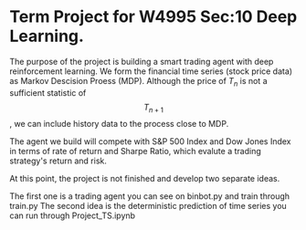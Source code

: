 # Term Project for W4995 Sec:10 Deep Learning. 
The purpose of the project is building a smart trading agent with deep reinforcement learning. We form the financial time series (stock price data) as Markov Descision Proess (MDP). Although the price of $T_{n}$ is not a sufficient statistic of $$T_{n+1}$$, we can include history data to the process close to MDP.

The agent we build will compete with S&P 500 Index and Dow Jones Index in terms of rate of return and Sharpe Ratio, which evalute a trading strategy's return and risk.

At this point, the project is not finished and develop two separate ideas.

The first one is a trading agent you can see on binbot.py and train through train.py
The second idea is the deterministic prediction of time series you can run through Project_TS.ipynb
